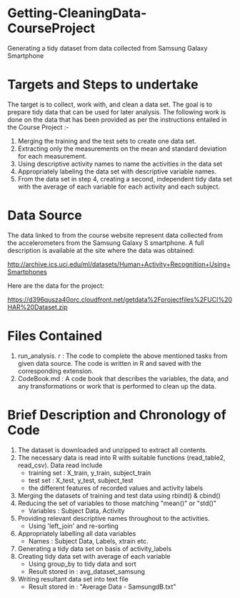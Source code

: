 # Getting-CleaningData-CourseProject
Generating a tidy dataset from data collected from Samsung Galaxy Smartphone 

# Targets and Steps to undertake
The target is to collect, work with, and clean a data set. The goal is to prepare tidy data that can be used for later analysis. The following work is done on the data that has been provided as per the instructions entailed in the Course Project :- 

1. Merging the training and the test sets to create one data set.
2. Extracting only the measurements on the mean and standard deviation for each measurement.
3. Using descriptive activity names to name the activities in the data set
4. Appropriately labeling the data set with descriptive variable names.
5. From the data set in step 4, creating a second, independent tidy data set with the average of each variable for each activity and each subject.

# Data Source
The data linked to from the course website represent data collected from the accelerometers from the Samsung Galaxy S smartphone. A full description is available at the site where the data was obtained:

http://archive.ics.uci.edu/ml/datasets/Human+Activity+Recognition+Using+Smartphones

Here are the data for the project:

https://d396qusza40orc.cloudfront.net/getdata%2Fprojectfiles%2FUCI%20HAR%20Dataset.zip

# Files Contained 
1. run_analysis. r :  The code to complete the above mentioned tasks from given data source. The code is written in R and saved with the corresponding extension.
2. CodeBook.md :  A code book that describes the variables, the data, and any transformations or work that is performed to clean up the data.

# Brief Description and Chronology of Code
1. The dataset is downloaded and unzipped to extract all contents. 
2. The necessary data is read into R with suitable functions (read_table2, read_csv). Data read include
    - training set : X_train, y_train, subject_train
    - test set : X_test, y_test, subject_test
    - the different features of recorded values and activity labels
3. Merging the datasets of training and test data using rbind() & cbind()
4. Reducing the set of variables to those matching "mean()" or "std()"
    - Variables : Subject Data, Activity
5. Providing relevant descriptive names throughout to the activities.
    - Using 'left_join' and re-sorting
6. Appropriately labelling all data variables
    - Names : Subject Data, Labels, xtrain etc.
7. Generating a tidy data set on basis of activity_labels
8. Creating tidy data set with average of each variable
    - Using group_by to tidy data and sort
    - Result stored in : avg_dataset_samsung
9. Writing resultant data set into text file
    - Result stored in : "Average Data - SamsungdB.txt"

